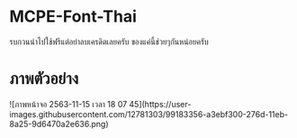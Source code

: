 # MCPE-Font-Thai
รบกวนนำไปใช้ฟรีแต่อย่าลบเครดิตเลยครับ ของแค่นี้ช่วยๆกันหน่อยครับ

<h1>ภาพตัวอย่าง</h1>
![ภาพหน้าจอ 2563-11-15 เวลา 18 07 45](https://user-images.githubusercontent.com/12781303/99183356-a3ebf300-276d-11eb-8a25-9d6470a2e636.png)